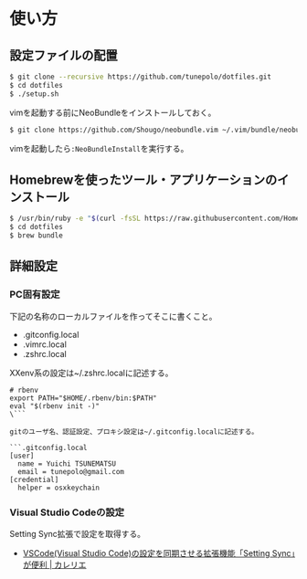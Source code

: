 # 使い方

## 設定ファイルの配置

```bash
$ git clone --recursive https://github.com/tunepolo/dotfiles.git
$ cd dotfiles
$ ./setup.sh
```

vimを起動する前にNeoBundleをインストールしておく。
```bash
$ git clone https://github.com/Shougo/neobundle.vim ~/.vim/bundle/neobundle.vim
```
vimを起動したら`:NeoBundleInstall`を実行する。

## Homebrewを使ったツール・アプリケーションのインストール

```bash
$ /usr/bin/ruby -e "$(curl -fsSL https://raw.githubusercontent.com/Homebrew/install/master/install)"
$ cd dotfiles
$ brew bundle
```

## 詳細設定

### PC固有設定

下記の名称のローカルファイルを作ってそこに書くこと。

* .gitconfig.local
* .vimrc.local
* .zshrc.local

XXenv系の設定は~/.zshrc.localに記述する。

```.zshrc.local
# rbenv
export PATH="$HOME/.rbenv/bin:$PATH"
eval "$(rbenv init -)"
\```

gitのユーザ名、認証設定、プロキシ設定は~/.gitconfig.localに記述する。

```.gitconfig.local
[user]
  name = Yuichi TSUNEMATSU
  email = tunepolo@gmail.com
[credential]
  helper = osxkeychain
```

### Visual Studio Codeの設定

Setting Sync拡張で設定を取得する。

* [VSCode(Visual Studio Code)の設定を同期させる拡張機能「Setting Sync」が便利 | カレリエ](https://www.karelie.net/vscode-setting-sync/#vscodesetting_sync-7)
